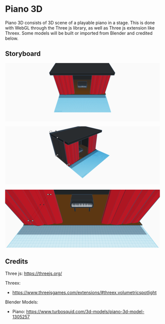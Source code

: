 # Piano 3D

Piano 3D consists of 3D scene of a playable piano in a stage. This is done with WebGL through the Three js library, as well as Three js extension like Threex. Some models will be built or imported from Blender and credited below.

## Storyboard

![alt text](https://github.com/ElBilbao/piano3D/blob/main/storyboard/piano_front.png?raw=true)

![alt text](https://github.com/ElBilbao/piano3D/blob/main/storyboard/piano_left.png?raw=true)

![alt text](https://github.com/ElBilbao/piano3D/blob/main/storyboard/piano_closeup.png?raw=true)

## Credits

Three js: https://threejs.org/

Threex:

- https://www.threejsgames.com/extensions/#threex.volumetricspotlight

Blender Models:

- Piano: https://www.turbosquid.com/3d-models/piano-3d-model-1305257
